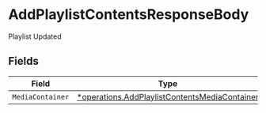 # AddPlaylistContentsResponseBody

Playlist Updated


## Fields

| Field                                                                                                         | Type                                                                                                          | Required                                                                                                      | Description                                                                                                   |
| ------------------------------------------------------------------------------------------------------------- | ------------------------------------------------------------------------------------------------------------- | ------------------------------------------------------------------------------------------------------------- | ------------------------------------------------------------------------------------------------------------- |
| `MediaContainer`                                                                                              | [*operations.AddPlaylistContentsMediaContainer](../../models/operations/addplaylistcontentsmediacontainer.md) | :heavy_minus_sign:                                                                                            | N/A                                                                                                           |